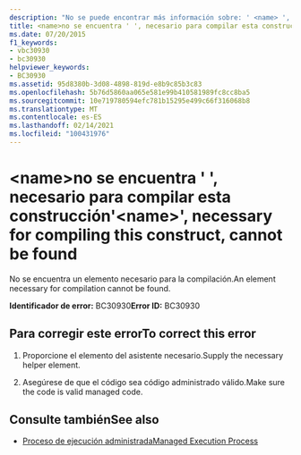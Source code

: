 ```yaml
---
description: "No se puede encontrar más información sobre: ' <name> ', necesario para compilar esta construcción"
title: <name>no se encuentra ' ', necesario para compilar esta construcción
ms.date: 07/20/2015
f1_keywords:
- vbc30930
- bc30930
helpviewer_keywords:
- BC30930
ms.assetid: 95d8380b-3d08-4898-819d-e8b9c85b3c83
ms.openlocfilehash: 5b76d5860aa065e581e99b410581989fc8cc8ba5
ms.sourcegitcommit: 10e719780594efc781b15295e499c66f316068b8
ms.translationtype: MT
ms.contentlocale: es-ES
ms.lasthandoff: 02/14/2021
ms.locfileid: "100431976"
---
```

# <a name="name-necessary-for-compiling-this-construct-cannot-be-found"></a><span data-ttu-id="45391-103">\<name>no se encuentra ' ', necesario para compilar esta construcción</span><span class="sxs-lookup"><span data-stu-id="45391-103">'\<name>', necessary for compiling this construct, cannot be found</span></span>

<span data-ttu-id="45391-104">No se encuentra un elemento necesario para la compilación.</span><span class="sxs-lookup"><span data-stu-id="45391-104">An element necessary for compilation cannot be found.</span></span>  
  
 <span data-ttu-id="45391-105">**Identificador de error:** BC30930</span><span class="sxs-lookup"><span data-stu-id="45391-105">**Error ID:** BC30930</span></span>  
  
## <a name="to-correct-this-error"></a><span data-ttu-id="45391-106">Para corregir este error</span><span class="sxs-lookup"><span data-stu-id="45391-106">To correct this error</span></span>  
  
1. <span data-ttu-id="45391-107">Proporcione el elemento del asistente necesario.</span><span class="sxs-lookup"><span data-stu-id="45391-107">Supply the necessary helper element.</span></span>  
  
2. <span data-ttu-id="45391-108">Asegúrese de que el código sea código administrado válido.</span><span class="sxs-lookup"><span data-stu-id="45391-108">Make sure the code is valid managed code.</span></span>  
  
## <a name="see-also"></a><span data-ttu-id="45391-109">Consulte también</span><span class="sxs-lookup"><span data-stu-id="45391-109">See also</span></span>

- [<span data-ttu-id="45391-110">Proceso de ejecución administrada</span><span class="sxs-lookup"><span data-stu-id="45391-110">Managed Execution Process</span></span>](../../standard/managed-execution-process.md)
